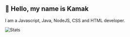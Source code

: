 ## 💨 Hello, my name is Kamak

I am a Javascript, Java, NodeJS, CSS and HTML developer.<br>


![Stats](https://github-readme-stats.vercel.app/api?username=ezxabi&title_color=246bce&text_color=ffffff&bg_color=000000&include_all_commits=true&ifyoureadthisareyouastealerofmycodeidiothide_border=true&hide_title=true&show_icons=true&count_private=true)
